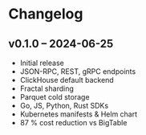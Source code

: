 # Changelog

## v0.1.0 – 2024-06-25
- Initial release
- JSON-RPC, REST, gRPC endpoints
- ClickHouse default backend
- Fractal sharding
- Parquet cold storage
- Go, JS, Python, Rust SDKs
- Kubernetes manifests & Helm chart
- 87 % cost reduction vs BigTable